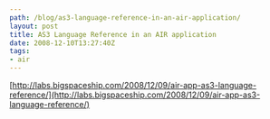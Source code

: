 ```yaml
---
path: /blog/as3-language-reference-in-an-air-application/
layout: post
title: AS3 Language Reference in an AIR application
date: 2008-12-10T13:27:40Z
tags:
- air
---
```


[http://labs.bigspaceship.com/2008/12/09/air-app-as3-language-reference/](http://labs.bigspaceship.com/2008/12/09/air-app-as3-language-reference/)